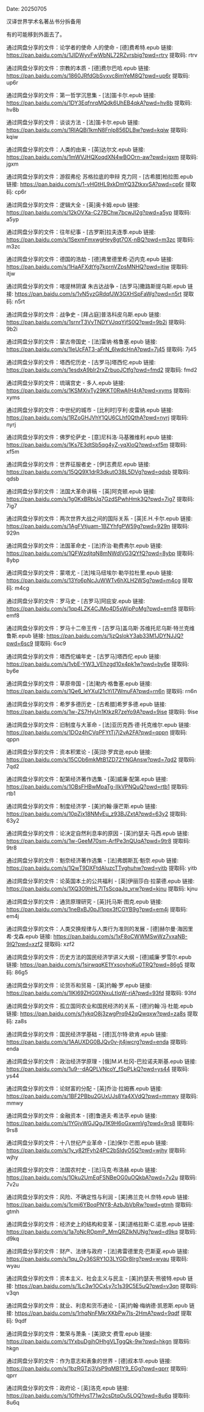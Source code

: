 Date: 20250705

汉译世界学术名著丛书分拆备用

有的可能移到外面去了。



通过网盘分享的文件：论学者的使命 人的使命 - [德]费希特.epub
链接: https://pan.baidu.com/s/1JIDWyvFwWbNL72RZvrsbig?pwd=rtrv 提取码: rtrv

通过网盘分享的文件：宗教的本质 - [德]费尔巴哈.epub
链接: https://pan.baidu.com/s/1860JRfdGbSvxvc8imYeM8Q?pwd=up6r 提取码: up6r

通过网盘分享的文件：第一哲学沉思集 - [法]笛卡尔.epub
链接: https://pan.baidu.com/s/1DY3EqfnrqMQdk6UhEB4qkA?pwd=hv8b 提取码: hv8b

通过网盘分享的文件：谈谈方法 - [法]笛卡尔.epub
链接: https://pan.baidu.com/s/1RIAQBi1kmN8Fnlp856DLBw?pwd=kqiw 提取码: kqiw

通过网盘分享的文件：人类的由来 - [英]达尔文.epub
链接: https://pan.baidu.com/s/1mWVJHQXoqdXN4wBOOrn-aw?pwd=jgxm 提取码: jgxm

通过网盘分享的文件：游叙弗伦 苏格拉底的申辩 克力同 - [古希腊]柏拉图.epub
链接: https://pan.baidu.com/s/1-vHGtHL9xkDmYQ3ZtkxvSA?pwd=cp6r 提取码: cp6r

通过网盘分享的文件：逻辑大全 - [英]奥卡姆.epub
链接: https://pan.baidu.com/s/12kOVXa-C27BChw7bcwJI2g?pwd=a5yp 提取码: a5yp

通过网盘分享的文件：往年纪事 - [古罗斯]拉夫连季.epub
链接: https://pan.baidu.com/s/1SexmFmxwgHey8gt7OX-nBQ?pwd=m3zc 提取码: m3zc

通过网盘分享的文件：德国的浩劫 - [德]弗里德里希·迈内克.epub
链接: https://pan.baidu.com/s/1HaAFXdtYg7kprnVZpsMNHQ?pwd=itjw 提取码: itjw

通过网盘分享的文件：喀提林阴谋 朱古达战争 - [古罗马]撒路斯提乌斯.epub
链接: https://pan.baidu.com/s/1vN5yzGRdqfJW3GXHSpFaWg?pwd=n5rt 提取码: n5rt

通过网盘分享的文件：战争史 - [拜占庭]普洛科皮乌斯.epub
链接: https://pan.baidu.com/s/1srnrT3VvTNDYVJqqYjfS0Q?pwd=9b2i 提取码: 9b2i

通过网盘分享的文件：蒙古帝国史 - [法]雷纳·格鲁塞.epub
链接: https://pan.baidu.com/s/1leUcFAT3-aFrN_6lwdcHnA?pwd=7j45 提取码: 7j45


通过网盘分享的文件：塔西佗历史 - [古罗马]塔西佗.epub
链接: https://pan.baidu.com/s/1esdxA9blr2rxZrbuoJCtfg?pwd=fmd2 提取码: fmd2

通过网盘分享的文件：琉璃宫史 - 多人.epub
链接: https://pan.baidu.com/s/1KSMXivTy29KKT0RwAIH4rA?pwd=xyms 提取码: xyms


通过网盘分享的文件：中世纪的城市 - [比利时]亨利·皮雷纳.epub
链接: https://pan.baidu.com/s/1RZoGHJVhY1QU6CLhf0QthA?pwd=nyrj 提取码: nyrj

通过网盘分享的文件：佛罗伦萨史 - [意]尼科洛·马基雅维利.epub
链接: https://pan.baidu.com/s/1Ks7E3dtSb5qg4yZ-yqXloQ?pwd=xf5m 提取码: xf5m

通过网盘分享的文件：世界征服者史 - [伊]志费尼.epub
链接: https://pan.baidu.com/s/15QQ9X1drR3dkutO38L5DVg?pwd=qdsb 提取码: qdsb


通过网盘分享的文件：法国大革命讲稿 - [英]阿克顿.epub
链接: https://pan.baidu.com/s/1g0KxBRbUq7GzdSPwhHmk3Q?pwd=7ig7 提取码: 7ig7

通过网盘分享的文件：两次世界大战之间的国际关系 - [英]E.H.卡尔.epub
链接: https://pan.baidu.com/s/1AgFVtjuam-1BZYhfgPW59g?pwd=929n 提取码: 929n

通过网盘分享的文件：法国革命史 - [法]乔治·勒费弗尔.epub
链接: https://pan.baidu.com/s/1QFWzdjtqN8mNWdlVG3QYfQ?pwd=8ybp 提取码: 8ybp

通过网盘分享的文件：蒙塔尤 - [法]埃马纽埃尔·勒华拉杜里.epub
链接: https://pan.baidu.com/s/13Yo6pNcJuWWTv6hXLH2WSg?pwd=m4cg 提取码: m4cg

通过网盘分享的文件：罗马史 - [古罗马]阿庇安.epub
链接: https://pan.baidu.com/s/1qp4LZK4CJMo4D5sWjpPoMg?pwd=emf8 提取码: emf8

通过网盘分享的文件：罗马十二帝王传 - [古罗马]盖乌斯·苏维托尼乌斯·特兰克维鲁斯.epub
链接: https://pan.baidu.com/s/1jzQslokY3ab33M1JDYNJJQ?pwd=6sc9 提取码: 6sc9

通过网盘分享的文件：塔西佗编年史 - [古罗马]塔西佗.epub
链接: https://pan.baidu.com/s/1vbE-YW3_VEhzgd10x4pk1w?pwd=by6e 提取码: by6e

通过网盘分享的文件：草原帝国 - [法]勒内·格鲁塞.epub
链接: https://pan.baidu.com/s/1Qe6_leYXul21cYi17WmuFA?pwd=rn6n 提取码: rn6n


通过网盘分享的文件：希罗多德历史 - [古希腊]希罗多德.epub
链接: https://pan.baidu.com/s/1w-ZS7HyUn1KtkzR7zeYo9A?pwd=9ise 提取码: 9ise

通过网盘分享的文件：旧制度与大革命 - [法]亚历克西·德·托克维尔.epub
链接: https://pan.baidu.com/s/1DOz4hCVqPFYtTj7j2vA2FA?pwd=qppn 提取码: qppn

通过网盘分享的文件：资本积累论 - [英]琼·罗宾逊.epub
链接: https://pan.baidu.com/s/15COb6mkMtB1ZD72YNGAnsw?pwd=7qd2 提取码: 7qd2

通过网盘分享的文件：配第经济著作选集 - [英]威廉·配第.epub
链接: https://pan.baidu.com/s/1OBsFHBwMpaTg-lIkVPNQuQ?pwd=rtb1 提取码: rtb1

通过网盘分享的文件：制度经济学 - [美]约翰·康芒斯.epub
链接: https://pan.baidu.com/s/10pZjx18NMvEu_z93BJZxtA?pwd=63y2 提取码: 63y2

通过网盘分享的文件：论决定自然利息率的原因 - [英]约瑟夫·马西.epub
链接: https://pan.baidu.com/s/1w-GeeM70sm-ArfPe3nQUqA?pwd=9tr8 提取码: 9tr8

通过网盘分享的文件：魁奈经济著作选集 - [法]弗朗斯瓦·魁奈.epub
链接: https://pan.baidu.com/s/1QwT9DXFtdAluzcTTvghuhw?pwd=yitb 提取码: yitb

通过网盘分享的文件：论英国本土的公共福利 - [英]伊丽莎白·拉蒙德.epub
链接: https://pan.baidu.com/s/1XQ309hHL7ITsScqaJq_vrw?pwd=kjnu 提取码: kjnu

通过网盘分享的文件：通货原理研究 - [英]托马斯·图克.epub
链接: https://pan.baidu.com/s/1neBxBJ0pJl1ppx3fCGYB9g?pwd=em4j 提取码: em4j

通过网盘分享的文件：人类交换规律与人类行为准则的发展 - [德]赫尔曼·海因里希·戈森.epub
链接: https://pan.baidu.com/s/1xF8oCWWMSwWz7vxaNB-9lQ?pwd=xzf2 提取码: xzf2

通过网盘分享的文件：历史方法的国民经济学讲义大纲 - [德]威廉·罗雪尔.epub
链接: https://pan.baidu.com/s/1sirwqqKE1YxsoyhoKu0TRQ?pwd=86g5 提取码: 86g5

通过网盘分享的文件：论货币和贸易 - [英]约翰·罗.epub
链接: https://pan.baidu.com/s/1IKl69ZHG0XNxuLtIqW-riA?pwd=93fd 提取码: 93fd

通过网盘分享的文件：孤立国同农业和国民经济的关系 - [德]约翰·冯·杜能.epub
链接: https://pan.baidu.com/s/1ykqO8j3zwgPrq942qQwqxw?pwd=za8s 提取码: za8s

通过网盘分享的文件：国民经济学基础 - [德]瓦尔特·欧肯.epub
链接: https://pan.baidu.com/s/1AAUXDG0BJQv0v-jt4jwcrg?pwd=enda 提取码: enda

通过网盘分享的文件：政治经济学原理 - [俄]М.И.杜冈-巴拉诺夫斯基.epub
链接: https://pan.baidu.com/s/1u9--dAQPLVNcoY_fSpPLkQ?pwd=ys44 提取码: ys44

通过网盘分享的文件：论财富的分配 - [英]乔治·拉姆赛.epub
链接: https://pan.baidu.com/s/1BF2PBbu2GUxUJs8Ya4XVdQ?pwd=mmwy 提取码: mmwy

通过网盘分享的文件：金融资本 - [德]鲁道夫·希法亭.epub
链接: https://pan.baidu.com/s/1YGjvWGJQgJ1K9H6oGxwmVg?pwd=9rs8 提取码: 9rs8

通过网盘分享的文件：十八世纪产业革命 - [法]保尔·芒图.epub
链接: https://pan.baidu.com/s/1y_y82fFyh24PC2bSldyO5Q?pwd=wjhy 提取码: wjhy

通过网盘分享的文件：法国农村史 - [法]马克·布洛赫.epub
链接: https://pan.baidu.com/s/1Oku2UmEqFSNBeOG0uOQkbA?pwd=7v2u 提取码: 7v2u

通过网盘分享的文件：风险、不确定性与利润 - [美]弗兰克·H.奈特.epub
链接: https://pan.baidu.com/s/1cmi6YBoqPNY8-AzbJbVbRw?pwd=gtmh 提取码: gtmh

通过网盘分享的文件：经济史上的结构和变革 - [美]道格拉斯·C.诺思.epub
链接: https://pan.baidu.com/s/1a7oNcROpmP_MmQRZIkNUNg?pwd=d9kq 提取码: d9kq

通过网盘分享的文件：财产、法律与政府 - [法]弗雷德里克·巴斯夏.epub
链接: https://pan.baidu.com/s/1qu_Oy36SRY1O3LYGDr8Irg?pwd=wyau 提取码: wyau

通过网盘分享的文件：资本主义、社会主义与民主 - [美]约瑟夫·熊彼特.epub
链接: https://pan.baidu.com/s/1Lc3w1OCxLy7c1s39C5E5uQ?pwd=v3qn 提取码: v3qn

通过网盘分享的文件：就业、利息和货币通论 - [英]约翰·梅纳德·凯恩斯.epub
链接: https://pan.baidu.com/s/1rhqNnFMkrXKbPw7Is-2HmA?pwd=9qdf 提取码: 9qdf

通过网盘分享的文件：繁荣与萧条 - [美]欧文·费雪.epub
链接: https://pan.baidu.com/s/1YxbuDgjhOHhgVLTggQk-9w?pwd=hkgn 提取码: hkgn

通过网盘分享的文件：作为意志和表象的世界 - [德]叔本华.epub
链接: https://pan.baidu.com/s/1bzRGTzj3VsP9qMB1Y9_EGg?pwd=qprr 提取码: qprr


通过网盘分享的文件：政府论 - [英]洛克.epub
链接: https://pan.baidu.com/s/1OfhHysT71w2csDtqOu5LOQ?pwd=8u6q 提取码: 8u6q